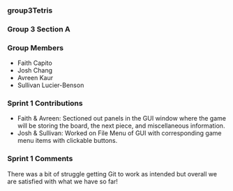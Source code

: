 ### **group3Tetris**
### **Group 3 Section A**

### Group Members
- Faith Capito
- Josh Chang
- Avreen Kaur
- Sullivan Lucier-Benson

### Sprint 1 Contributions
- Faith & Avreen: Sectioned out panels in the GUI window where the game will be storing the board, the next piece, and miscellaneous information.
- Josh & Sullivan: Worked on File Menu of GUI with corresponding game menu items with clickable buttons.

### Sprint 1 Comments
There was a bit of struggle getting Git to work as intended but overall we are satisfied with what we have so far!
